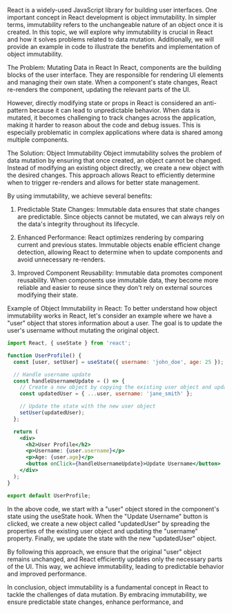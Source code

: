 React is a widely-used JavaScript library for building user interfaces. One important concept in React development is object immutability. In simpler terms, immutability refers to the unchangeable nature of an object once it is created. In this topic, we will explore why immutability is crucial in React and how it solves problems related to data mutation. Additionally, we will provide an example in code to illustrate the benefits and implementation of object immutability.

The Problem: Mutating Data in React
In React, components are the building blocks of the user interface. They are responsible for rendering UI elements and managing their own state. When a component's state changes, React re-renders the component, updating the relevant parts of the UI.

However, directly modifying state or props in React is considered an anti-pattern because it can lead to unpredictable behavior. When data is mutated, it becomes challenging to track changes across the application, making it harder to reason about the code and debug issues. This is especially problematic in complex applications where data is shared among multiple components.

The Solution: Object Immutability
Object immutability solves the problem of data mutation by ensuring that once created, an object cannot be changed. Instead of modifying an existing object directly, we create a new object with the desired changes. This approach allows React to efficiently determine when to trigger re-renders and allows for better state management.

By using immutability, we achieve several benefits:

1. Predictable State Changes: Immutable data ensures that state changes are predictable. Since objects cannot be mutated, we can always rely on the data's integrity throughout its lifecycle.

2. Enhanced Performance: React optimizes rendering by comparing current and previous states. Immutable objects enable efficient change detection, allowing React to determine when to update components and avoid unnecessary re-renders.

3. Improved Component Reusability: Immutable data promotes component reusability. When components use immutable data, they become more reliable and easier to reuse since they don't rely on external sources modifying their state.

Example of Object Immutability in React:
To better understand how object immutability works in React, let's consider an example where we have a "user" object that stores information about a user. The goal is to update the user's username without mutating the original object.

```jsx
import React, { useState } from 'react';

function UserProfile() {
  const [user, setUser] = useState({ username: 'john_doe', age: 25 });

  // Handle username update
  const handleUsernameUpdate = () => {
    // Create a new object by copying the existing user object and updating the username
    const updatedUser = { ...user, username: 'jane_smith' };

    // Update the state with the new user object
    setUser(updatedUser);
  };

  return (
    <div>
      <h2>User Profile</h2>
      <p>Username: {user.username}</p>
      <p>Age: {user.age}</p>
      <button onClick={handleUsernameUpdate}>Update Username</button>
    </div>
  );
}

export default UserProfile;
```

In the above code, we start with a "user" object stored in the component's state using the useState hook. When the "Update Username" button is clicked, we create a new object called "updatedUser" by spreading the properties of the existing user object and updating the "username" property. Finally, we update the state with the new "updatedUser" object.

By following this approach, we ensure that the original "user" object remains unchanged, and React efficiently updates only the necessary parts of the UI. This way, we achieve immutability, leading to predictable behavior and improved performance.

In conclusion, object immutability is a fundamental concept in React to tackle the challenges of data mutation. By embracing immutability, we ensure predictable state changes, enhance performance, and